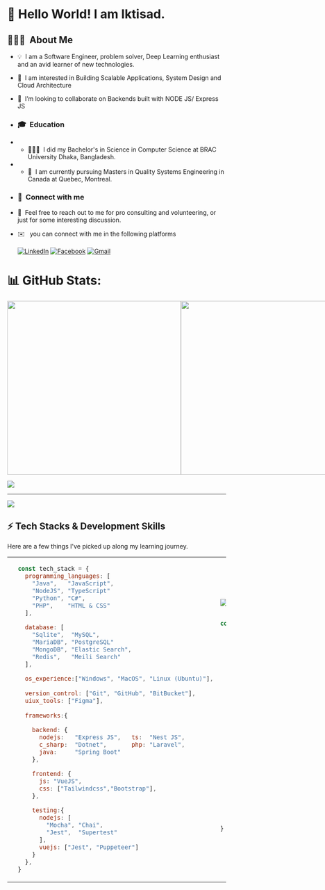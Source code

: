 # 👋 Hello World! I am Iktisad.
##  👨🏻‍💻 &nbsp;About Me

- 💡 &nbsp;I am a Software Engineer, problem solver, Deep Learning enthusiast and an avid learner of new technologies.

- 👀 &nbsp;I am interested in Building Scalable Applications, System Design and Cloud Architecture 
- 💞️ &nbsp;I’m looking to collaborate on Backends built with NODE JS/ Express JS

- ### 🎓&nbsp; Education
- - 👨🏽‍🎓 &nbsp;I did my Bachelor's in Science in Computer Science at BRAC University Dhaka, Bangladesh.

- - 🌱 &nbsp;I am currently pursuing Masters in Quality Systems Engineering in Canada at Quebec, Montreal.

- ### 👥️ &nbsp;Connect with me
- 💬 &nbsp;Feel free to reach out to me for pro consulting and volunteering, or just for some interesting discussion.
- ✉️ &nbsp; you can connect with me in the following platforms </br></br>
[![LinkedIn](https://img.shields.io/badge/LinkedIn-0077B5?style=for-the-badge&logo=linkedin&logoColor=white)](https://www.linkedin.com/in/iktisad-rashid)
 [![Facebook](https://img.shields.io/badge/Facebook-%231877F2.svg?style=for-the-badge&logo=Facebook&logoColor=white)](https://facebook.com/Iktisad) 
[![Gmail](https://img.shields.io/badge/Gmail-D14836?style=for-the-badge&logo=gmail&logoColor=white)](mailto:iktisad.rashid@gmail.com)

# 📊 GitHub Stats:


<!-- ![](https://github-readme-stats.vercel.app/api?username=Iktisad&theme=dracula&hide_border=false&include_all_commits=true&count_private=true) -->

<div style='display:flex'>

<img src='https://github-readme-stats.vercel.app/api?username=Iktisad&theme=dracula&hide_border=false&include_all_commits=true&count_private=true' width='400' >

<!-- ![](https://github-readme-streak-stats.herokuapp.com/?user=Iktisad&theme=dracula&hide_border=false) -->

<img src='https://github-readme-streak-stats.herokuapp.com/?user=Iktisad&theme=dracula&hide_border=false' width='400'>

</div>

![](https://github-readme-stats.vercel.app/api/top-langs/?username=Iktisad&theme=dracula&hide_border=false&include_all_commits=true&count_private=true&layout=compact)

---
[![](https://visitcount.itsvg.in/api?id=Iktisad&icon=0&color=0)](https://visitcount.itsvg.in)



## ⚡ Tech Stacks & Development Skills

Here are a few things I've picked up along my learning journey.

<table style="border: none;">

<tr style="border: none;">

<td style="border: none;">

````js
  const tech_stack = {
    programming_languages: [
      "Java",   "JavaScript",
      "NodeJS", "TypeScript"
      "Python", "C#",
      "PHP",    "HTML & CSS"
    ],

    database: [
      "Sqlite",  "MySQL",
      "MariaDB", "PostgreSQL"
      "MongoDB", "Elastic Search", 
      "Redis",   "Meili Search"
    ],

    os_experience:["Windows", "MacOS", "Linux (Ubuntu)"],
    
    version_control: ["Git", "GitHub", "BitBucket"],
    uiux_tools: ["Figma"],
    
    frameworks:{

      backend: {
        nodejs:   "Express JS",   ts:  "Nest JS",
        c_sharp:  "Dotnet",       php: "Laravel",
        java:     "Spring Boot"
      },

      frontend: {
        js: "VueJS",
        css: ["Tailwindcss","Bootstrap"],
      },

      testing:{
        nodejs: [ 
          "Mocha", "Chai",
          "Jest",  "Supertest"
        ],
        vuejs: ["Jest", "Puppeteer"]
      }
    },
  }

````
<!--  fun_fact: "There are two ways to write error-free programs; only the third one works" -->

</td>
<td style="border: none;">
<!-- 
![Alt Text](https://media.giphy.com/media/RbDKaczqWovIugyJmW/giphy.gif) -->
<img src='https://media.giphy.com/media/RbDKaczqWovIugyJmW/giphy.gif'>

```js 

const development_skills ={

    development_style: ["TDD", "BDD"],
    
    software_architecture:[
      "RESTful",  "n-tier",
      "Modular", 
      "SOA - Service Oriented Architecture",
      "MVC - Model:View:Controller"
    ],

    design_patterns: [
      "Repository pattern", "Adapter Pattern",
      "DI Pattern",          "Builder Pattern"
    ],

    cloud_services: [
        "Digital Ocean",      "Microsoft Azure",
        "Amazon Web Service", "Google Cloud Platform"
      ],
    
    dev_ops: ["Docker","Jenkins"],
    
    ethusiast: [
      "Machine Learning",
      "Deep Learning",
      "Mathematics"
    ],
} 

```

</td>
</tr>
</table>


<!-- Proudly created with GPRM ( https://gprm.itsvg.in ) -->